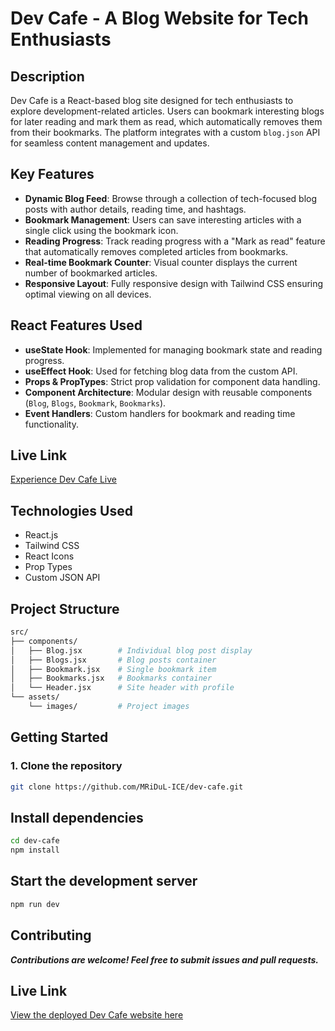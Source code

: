 # Dev Cafe - A Blog Website for Tech Enthusiasts

## Description
Dev Cafe is a React-based blog site designed for tech enthusiasts to explore development-related articles. Users can bookmark interesting blogs for later reading and mark them as read, which automatically removes them from their bookmarks. The platform integrates with a custom `blog.json` API for seamless content management and updates.

## Key Features
- **Dynamic Blog Feed**: Browse through a collection of tech-focused blog posts with author details, reading time, and hashtags.
- **Bookmark Management**: Users can save interesting articles with a single click using the bookmark icon.
- **Reading Progress**: Track reading progress with a "Mark as read" feature that automatically removes completed articles from bookmarks.
- **Real-time Bookmark Counter**: Visual counter displays the current number of bookmarked articles.
- **Responsive Layout**: Fully responsive design with Tailwind CSS ensuring optimal viewing on all devices.

## React Features Used
- **useState Hook**: Implemented for managing bookmark state and reading progress.
- **useEffect Hook**: Used for fetching blog data from the custom API.
- **Props & PropTypes**: Strict prop validation for component data handling.
- **Component Architecture**: Modular design with reusable components (`Blog`, `Blogs`, `Bookmark`, `Bookmarks`).
- **Event Handlers**: Custom handlers for bookmark and reading time functionality.

## Live Link
[Experience Dev Cafe Live](https://techdevcafe.netlify.app/)

## Technologies Used
- React.js
- Tailwind CSS
- React Icons
- Prop Types
- Custom JSON API

## Project Structure

```bash
src/
├── components/
│   ├── Blog.jsx        # Individual blog post display
│   ├── Blogs.jsx       # Blog posts container
│   ├── Bookmark.jsx    # Single bookmark item
│   ├── Bookmarks.jsx   # Bookmarks container
│   └── Header.jsx      # Site header with profile
└── assets/
    └── images/         # Project images
```

## Getting Started

### 1. Clone the repository
```bash
git clone https://github.com/MRiDuL-ICE/dev-cafe.git
```

## Install dependencies

```bash
cd dev-cafe
npm install
```

## Start the development server

```bash Copy
npm run dev
```
## Contributing
***Contributions are welcome! Feel free to submit issues and pull requests.***

## Live Link
[View the deployed Dev Cafe website here](https://techdevcafe.netlify.app/)